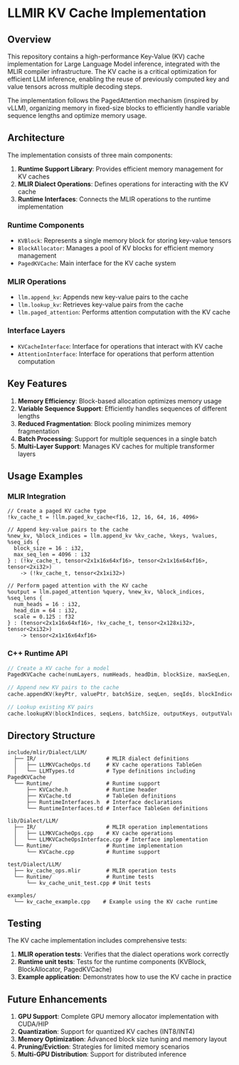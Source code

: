 # LLMIR KV Cache Implementation

## Overview

This repository contains a high-performance Key-Value (KV) cache implementation for Large Language Model inference, integrated with the MLIR compiler infrastructure. The KV cache is a critical optimization for efficient LLM inference, enabling the reuse of previously computed key and value tensors across multiple decoding steps.

The implementation follows the PagedAttention mechanism (inspired by vLLM), organizing memory in fixed-size blocks to efficiently handle variable sequence lengths and optimize memory usage.

## Architecture

The implementation consists of three main components:

1. **Runtime Support Library**: Provides efficient memory management for KV caches
2. **MLIR Dialect Operations**: Defines operations for interacting with the KV cache
3. **Runtime Interfaces**: Connects the MLIR operations to the runtime implementation

### Runtime Components

- `KVBlock`: Represents a single memory block for storing key-value tensors
- `BlockAllocator`: Manages a pool of KV blocks for efficient memory management
- `PagedKVCache`: Main interface for the KV cache system

### MLIR Operations

- `llm.append_kv`: Appends new key-value pairs to the cache
- `llm.lookup_kv`: Retrieves key-value pairs from the cache
- `llm.paged_attention`: Performs attention computation with the KV cache

### Interface Layers

- `KVCacheInterface`: Interface for operations that interact with KV cache
- `AttentionInterface`: Interface for operations that perform attention computation

## Key Features

1. **Memory Efficiency**: Block-based allocation optimizes memory usage
2. **Variable Sequence Support**: Efficiently handles sequences of different lengths
3. **Reduced Fragmentation**: Block pooling minimizes memory fragmentation
4. **Batch Processing**: Support for multiple sequences in a single batch
5. **Multi-Layer Support**: Manages KV caches for multiple transformer layers

## Usage Examples

### MLIR Integration

```mlir
// Create a paged KV cache type
!kv_cache_t = !llm.paged_kv_cache<f16, 12, 16, 64, 16, 4096>

// Append key-value pairs to the cache
%new_kv, %block_indices = llm.append_kv %kv_cache, %keys, %values, %seq_ids {
  block_size = 16 : i32,
  max_seq_len = 4096 : i32
} : (!kv_cache_t, tensor<2x1x16x64xf16>, tensor<2x1x16x64xf16>, tensor<2xi32>) 
    -> (!kv_cache_t, tensor<2x1xi32>)

// Perform paged attention with the KV cache
%output = llm.paged_attention %query, %new_kv, %block_indices, %seq_lens {
  num_heads = 16 : i32,
  head_dim = 64 : i32,
  scale = 0.125 : f32
} : (tensor<2x1x16x64xf16>, !kv_cache_t, tensor<2x128xi32>, tensor<2xi32>) 
    -> tensor<2x1x16x64xf16>
```

### C++ Runtime API

```cpp
// Create a KV cache for a model
PagedKVCache cache(numLayers, numHeads, headDim, blockSize, maxSeqLen, elementType);

// Append new KV pairs to the cache
cache.appendKV(keyPtr, valuePtr, batchSize, seqLen, seqIds, blockIndices);

// Lookup existing KV pairs
cache.lookupKV(blockIndices, seqLens, batchSize, outputKeys, outputValues);
```

## Directory Structure

```
include/mlir/Dialect/LLM/
  ├── IR/                      # MLIR dialect definitions
  │   ├── LLMKVCacheOps.td     # KV cache operations TableGen
  │   └── LLMTypes.td          # Type definitions including PagedKVCache
  └── Runtime/                 # Runtime support
      ├── KVCache.h            # Runtime header
      ├── KVCache.td           # TableGen definitions
      ├── RuntimeInterfaces.h  # Interface declarations
      └── RuntimeInterfaces.td # Interface TableGen definitions

lib/Dialect/LLM/
  ├── IR/                      # MLIR operation implementations
  │   ├── LLMKVCacheOps.cpp    # KV cache operations
  │   └── LLMKVCacheOpsInterface.cpp # Interface implementation
  └── Runtime/                 # Runtime implementation
      └── KVCache.cpp          # Runtime support

test/Dialect/LLM/
  ├── kv_cache_ops.mlir        # MLIR operation tests
  └── Runtime/                 # Runtime tests
      └── kv_cache_unit_test.cpp # Unit tests

examples/
  └── kv_cache_example.cpp    # Example using the KV cache runtime
```

## Testing

The KV cache implementation includes comprehensive tests:

1. **MLIR operation tests**: Verifies that the dialect operations work correctly
2. **Runtime unit tests**: Tests for the runtime components (KVBlock, BlockAllocator, PagedKVCache)
3. **Example application**: Demonstrates how to use the KV cache in practice

## Future Enhancements

1. **GPU Support**: Complete GPU memory allocator implementation with CUDA/HIP
2. **Quantization**: Support for quantized KV caches (INT8/INT4)
3. **Memory Optimization**: Advanced block size tuning and memory layout
4. **Pruning/Eviction**: Strategies for limited memory scenarios
5. **Multi-GPU Distribution**: Support for distributed inference 